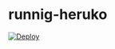 # runnig-heruko
[![Deploy](https://www.herokucdn.com/deploy/button.svg)](https://heroku.com/deploy?template=https://github.com/Masihgh/runnig-heruko)
